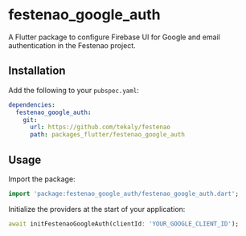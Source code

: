 # festenao_google_auth

A Flutter package to configure Firebase UI for Google and email authentication in the Festenao project.

## Installation

Add the following to your `pubspec.yaml`:

```yaml
dependencies:
  festenao_google_auth:
    git:
      url: https://github.com/tekaly/festenao
      path: packages_flutter/festenao_google_auth
```

## Usage

Import the package:

```dart
import 'package:festenao_google_auth/festenao_google_auth.dart';
```

Initialize the providers at the start of your application:

```dart
await initFestenaoGoogleAuth(clientId: 'YOUR_GOOGLE_CLIENT_ID');
```
